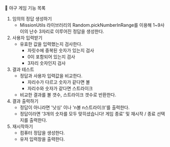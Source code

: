 📝 야구 게임 기능 목록

1. 임의의 정답 생성하기
   - MissionUtils 라이브러리의 Random.pickNumberInRange를 이용해 1~9사이의 난수 3자리로 이루어진 정답을 생성한다.
2. 사용자 입력받기
   - 유효한 값을 입력했는지 검사한다.
     - 자릿수에 중복된 숫자가 있는지 검사
     - 0이 포함되어 있는지 검사
     - 3자리 숫자인지 검사
3. 결과 테스트
   - 정답과 사용자 입력값을 비교한다.
     - 자리수가 다르고 숫자가 같다면 볼
     - 자리수와 숫자가 같다면 스트라이크
   - 비교한 결과를 볼 갯수, 스트라이크 갯수로 반환한다.
4. 결과 출력하기
   - 정답이 아니라면 '낫싱' 이나 'n볼 n스트라이크'를 출력한다.
   - 정답이라면 '3개의 숫자를 모두 맞히셨습니다! 게임 종료' 및 재시작 / 종료 선택지를 출력한다.
5. 재시작하기
   - 컴퓨터 정답을 생성한다.
   - 유저 입력창을 출력한다.